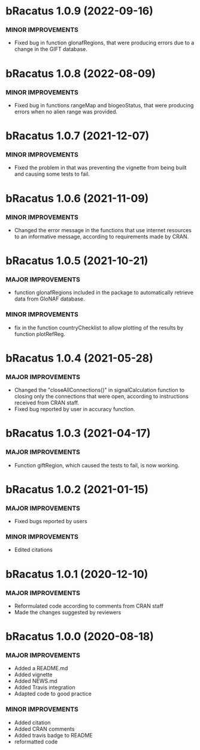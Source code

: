 bRacatus 1.0.9 (2022-09-16)
=========================
  
### MINOR IMPROVEMENTS
  * Fixed bug in function glonafRegions, that were producing errors due to a change in the GIFT database. 
  

bRacatus 1.0.8 (2022-08-09)
=========================
  
### MINOR IMPROVEMENTS
  * Fixed bug in functions rangeMap and biogeoStatus, that were producing errors when no alien range was provided. 
  

bRacatus 1.0.7 (2021-12-07)
=========================
  
### MINOR IMPROVEMENTS
  * Fixed the problem in that was preventing the vignette from being built and causing some tests to fail. 


bRacatus 1.0.6 (2021-11-09)
=========================
  
### MINOR IMPROVEMENTS
  * Changed the error message in the functions that use internet resources to an informative message, according to requirements made by CRAN. 


bRacatus 1.0.5 (2021-10-21)
=========================

### MAJOR IMPROVEMENTS
  * function glonafRegions included in the package to automatically retrieve data from GloNAF database.
  
### MINOR IMPROVEMENTS
  * fix in the function countryChecklist to allow plotting of the results by function plotRefReg.


bRacatus 1.0.4 (2021-05-28)
=========================

### MAJOR IMPROVEMENTS
  * Changed the "closeAllConnections()" in signalCalculation function to closing only the connections that were open, according to instructions received from CRAN staff. 
  * Fixed bug reported by user in accuracy function.


bRacatus 1.0.3 (2021-04-17)
=========================

### MAJOR IMPROVEMENTS
  * Function giftRegion, which caused the tests to fail, is now working.


bRacatus 1.0.2 (2021-01-15)
=========================

### MAJOR IMPROVEMENTS
  * Fixed bugs reported by users
  
### MINOR IMPROVEMENTS
  * Edited citations


bRacatus 1.0.1 (2020-12-10)
=========================

### MAJOR IMPROVEMENTS
  * Reformulated code according to comments from CRAN staff
  * Made the changes suggested by reviewers


bRacatus 1.0.0 (2020-08-18)
=========================

### MAJOR IMPROVEMENTS
  * Added a README.md
  * Added vignette
  * Added NEWS.md
  * Added Travis integration
  * Adapted code to good practice
  
### MINOR IMPROVEMENTS
  * Added citation
  * Added CRAN comments
  * Added travis badge to README
  * reformatted code
  
